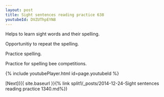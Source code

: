 ```yaml
---
layout: post
title: Sight sentences reading practice 638
youtubeId: DVZUThpEYN8
---
```

 
 
Helps to learn sight words and their spelling.

Opportunitiy to repeat the spelling. 

Practice spelling. 
 
Practice for spelling bee competitions. 
 
{% include youtubePlayer.html id=page.youtubeId %}
 
 

[Next]({{ site.baseurl }}{% link  split1/_posts/2014-12-24-Sight sentences reading practice 1340.md%})
 
